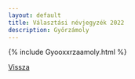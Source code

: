 ```yaml
---
layout: default
title: Választási névjegyzék 2022
description: Győrzámoly
---
```


{% include Gyooxxrzaamoly.html %}

[Vissza](./)